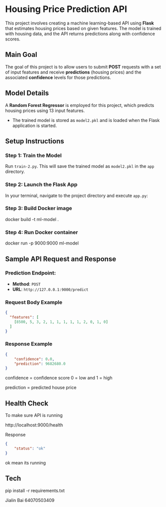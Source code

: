 # Housing Price Prediction API

This project involves creating a machine learning-based API using **Flask** that estimates housing prices based on given features. The model is trained with housing data, and the API returns predictions along with confidence scores.

## Main Goal

The goal of this project is to allow users to submit **POST** requests with a set of input features and receive **predictions** (housing prices) and the associated **confidence** levels for those predictions.

## Model Details

A **Random Forest Regressor** is employed for this project, which predicts housing prices using 13 input features.

- The trained model is stored as `model2.pkl` and is loaded when the Flask application is started.

## Setup Instructions

### Step 1: Train the Model
Run `train-2.py`. This will save the trained model as `model2.pkl` in the `app` directory.

### Step 2: Launch the Flask App
In your terminal, navigate to the project directory and execute `app.py`:

### Step 3: Build Docker image
docker build -t ml-model .

### Step 4: Run Docker container
docker run -p 9000:9000 ml-model

## Sample API Request and Response

### **Prediction Endpoint:**

- **Method**: `POST`
- **URL**: `http://127.0.0.1:9000/predict`

### **Request Body Example**

```json
{
  "features": [
    [8500, 5, 3, 2, 1, 1, 1, 1, 1, 2, 0, 1, 0]
  ]
}
```
### **Response Example**
```json
{
    "confidence": 0.0,
    "prediction": 9682680.0
}
```
confidence = confidence score 0 = low and 1 = high

prediction = predicted house price

## Health Check

To make sure API is running

http://localhost:9000/health

Response
```json
{
    "status": "ok"
}
```
ok mean its running

## Tech

pip install -r requirements.txt

Jialin Bai 64070503409
